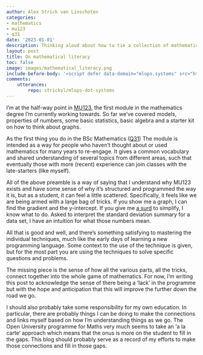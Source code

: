 ```yaml
---
author: Alex Strick van Linschoten
categories:
- mathematics
- mu123
- q31
date: '2023-01-01'
description: Thinking aloud about how to tie a collection of mathematical ‘tricks’ and operations together in some sort of logical and rounded whole.
layout: post
title: On mathematical literacy
toc: false
image: images/mathematical_literacy.png
include-before-body: '<script defer data-domain="mlops.systems" src="https://plausible.io/js/script.js"></script>'
comments:
    utterances:
        repo: strickvl/mlops-dot-systems
---
```


I’m at the half-way point in [MU123](https://www.open.ac.uk/courses/modules/mu123), the first module in the mathematics degree I’m currently working towards. So far we’ve covered models, properties of numbers, some basic statistics, basic algebra and a starter kit on how to think about graphs.

As the first thing you do in the BSc Mathematics ([Q31](https://www.open.ac.uk/courses/maths/degrees/bsc-mathematics-q31)) The module is intended as a way for people who haven’t thought about or used mathematics for many years to re-engage. It gives a common vocabulary and shared understanding of several topics from different areas, such that eventually those with more (recent) experience can join classes with the late-starters (like myself).

All of the above preamble is a way of saying that I understand why MU123 exists and have some sense of why it’s structured and programmed the way it is, but as a student, it can feel a little scattered. Specifically, it feels like we are being armed with a large bag of tricks. If you show me a graph, I can find the gradient and the y-intercept. If you give me [a surd](https://www.mathsisfun.com/surds.html) to simplify, I know what to do. Asked to interpret the standard deviation summary for a data set, I have an intuition for what those numbers mean.

All that is good and well, and there’s something satisfying to mastering the individual techniques, much like the early days of learning a new programming language. Some context to the use of the technique is given, but for the most part you are using the techniques to solve specific questions and problems.

The missing piece is the sense of how all the various parts, all the tricks, connect together into the whole game of mathematics. For now, I’m writing this post to acknowledge the sense of there being a ‘lack’ in the programme but with the hope and anticipation that this will improve the further down the road we go.

I should also probably take some responsibility for my own education. In particular, there are probably things I can be doing to make the connections and links myself based on how I’m understanding things as we go. The Open University programme for Maths very much seems to take an ‘a la carte’ approach which means that the onus is more on the student to fill in the gaps. This blog should probably serve as a record of my efforts to make those connections and fill in those gaps.
